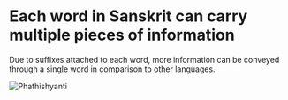# Each word in Sanskrit can carry multiple pieces of information

Due to suffixes attached to each word, more information can be conveyed through a single word in comparison to other languages.

![Phathishyanti](library/attachments/2022-11-01-12-09-59.png)
